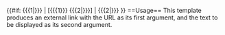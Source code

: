 {{#if: {{{1|}}} 
  | [{{{1}}} {{{2|}}}] 
  | {{{2|}}} 
}}<noinclude>
==Usage==
This template produces an external link with the URL as its first argument, and the text to be displayed as its second argument.
</noinclude>
